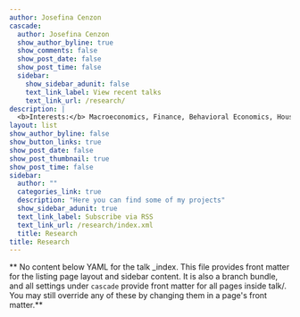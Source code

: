 ```yaml
---
author: Josefina Cenzon
cascade:
  author: Josefina Cenzon
  show_author_byline: true
  show_comments: false
  show_post_date: false
  show_post_time: false
  sidebar:
    show_sidebar_adunit: false
    text_link_label: View recent talks
    text_link_url: /research/
description: | 
  <b>Interests:</b> Macroeconomics, Finance, Behavioral Economics, Household Finance<br><br> I am particularly interested in understanding how people form beliefs based on their different experiences, and how the resulting disagreement affects macroeconomic and financial outcomes, by using a combination of theory and empirical methods.
layout: list
show_author_byline: false
show_button_links: true
show_post_date: false
show_post_thumbnail: true
show_post_time: false
sidebar:
  author: ""
  categories_link: true
  description: "Here you can find some of my projects"
  show_sidebar_adunit: true
  text_link_label: Subscribe via RSS
  text_link_url: /research/index.xml
  title: Research
title: Research
---
```


** No content below YAML for the talk _index. This file provides front matter for the listing page layout and sidebar content. It is also a branch bundle, and all settings under `cascade` provide front matter for all pages inside talk/. You may still override any of these by changing them in a page's front matter.**
